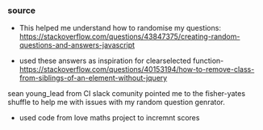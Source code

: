 ### source
* This helped me understand how to randomise my questions: https://stackoverflow.com/questions/43847375/creating-random-questions-and-answers-javascript

* used these answers as inspiration for clearselected function- https://stackoverflow.com/questions/40153194/how-to-remove-class-from-siblings-of-an-element-without-jquery

sean young_lead from CI slack comunity pointed me to the fisher-yates shuffle to help me with issues with my random question genrator.  

* used code from love maths project to incremnt scores 